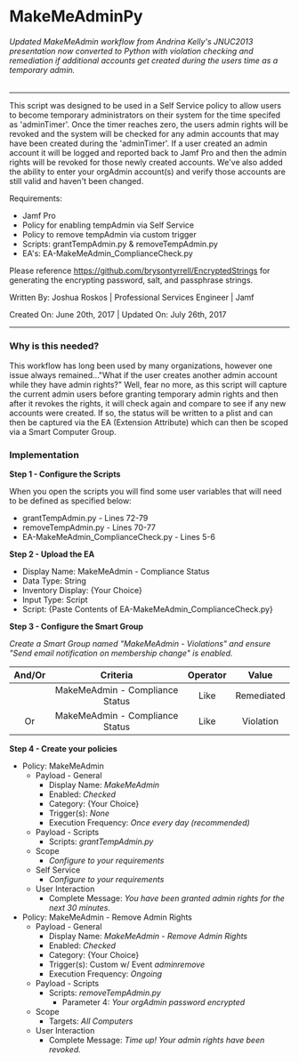 # MakeMeAdminPy
###### Updated MakeMeAdmin workflow from Andrina Kelly's JNUC2013 presentation now converted to Python with violation checking and remediation if additional accounts get created during the users time as a temporary admin.
___
This script was designed to be used in a Self Service policy to allow users to become temporary administrators on their system for the time specifed as 'adminTimer'. Once the timer reaches zero, the users admin rights will be revoked and the system will be checked for any admin accounts that may have been created during the 'adminTimer'. If a user created an admin account it will be logged and reported back to Jamf Pro and then the admin rights will be revoked for those newly created accounts. We've also added the ability to enter your orgAdmin account(s) and verify those accounts are still valid and haven't been changed.

Requirements:
* Jamf Pro
* Policy for enabling tempAdmin via Self Service
* Policy to remove tempAdmin via custom trigger
* Scripts: grantTempAdmin.py & removeTempAdmin.py
* EA's: EA-MakeMeAdmin_ComplianceCheck.py

Please reference https://github.com/brysontyrrell/EncryptedStrings for generating the encrypting password, salt, and passphrase strings.


Written By: Joshua Roskos | Professional Services Engineer | Jamf

Created On: June 20th, 2017 | Updated On: July 26th, 2017
___

### Why is this needed?

This workflow has long been used by many organizations, however one issue always remained..."What if the user creates another admin account while they have admin rights?" Well, fear no more, as this script will capture the current admin users before granting temporary admin rights and then after it revokes the rights, it will check again and compare to see if any new accounts were created. If so, the status will be written to a plist and can then be captured via the EA (Extension Attribute) which can then be scoped via a Smart Computer Group.


### Implementation

**Step 1 - Configure the Scripts**

When you open the scripts you will find some user variables that will need to be defined as specified below:
* grantTempAdmin.py - Lines 72-79
* removeTempAdmin.py - Lines 70-77
* EA-MakeMeAdmin_ComplianceCheck.py - Lines 5-6

**Step 2 - Upload the EA**

* Display Name: MakeMeAdmin - Compliance Status
* Data Type: String
* Inventory Display: {Your Choice}
* Input Type: Script
* Script: {Paste Contents of EA-MakeMeAdmin_ComplianceCheck.py}

**Step 3 - Configure the Smart Group**

*Create a Smart Group named "MakeMeAdmin - Violations" and ensure "Send email notification on membership change" is enabled.*

| And/Or | Criteria | Operator | Value |
| :---: | :---: | :---: | :---: |
|   | MakeMeAdmin - Compliance Status | Like | Remediated |
| Or | MakeMeAdmin - Compliance Status | Like | Violation |

**Step 4 - Create your policies**

* Policy: MakeMeAdmin
  * Payload - General
    * Display Name: *MakeMeAdmin*
    * Enabled: *Checked*
    * Category: {Your Choice}
    * Trigger(s): *None*
    * Execution Frequency: *Once every day (recommended)*
  * Payload - Scripts
    * Scripts: *grantTempAdmin.py*
  * Scope
    * *Configure to your requirements*
  * Self Service
    * *Configure to your requirements*
  * User Interaction
    * Complete Message: *You have been granted admin rights for the next 30 minutes.*
* Policy: MakeMeAdmin - Remove Admin Rights
  * Payload - General
    * Display Name: *MakeMeAdmin - Remove Admin Rights*
    * Enabled: *Checked*
    * Category: {Your Choice}
    * Trigger(s): Custom w/ Event *adminremove*
    * Execution Frequency: *Ongoing*
  * Payload - Scripts
    * Scripts: *removeTempAdmin.py*
      * Parameter 4: *Your orgAdmin password encrypted*
  * Scope
    * Targets: *All Computers*
  * User Interaction
    * Complete Message: *Time up! Your admin rights have been revoked.*
    
